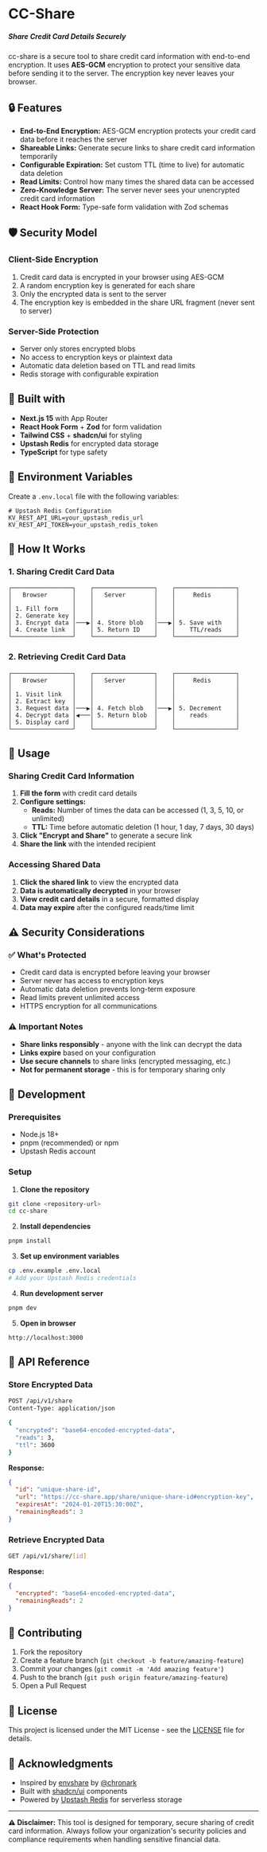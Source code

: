 # CC-Share

##### Share Credit Card Details Securely

cc-share is a secure tool to share credit card information with end-to-end encryption. It uses **AES-GCM** encryption to protect your sensitive data before sending it to the server. The encryption key never leaves your browser.

## 🔒 Features

- **End-to-End Encryption:** AES-GCM encryption protects your credit card data before it reaches the server
- **Shareable Links:** Generate secure links to share credit card information temporarily
- **Configurable Expiration:** Set custom TTL (time to live) for automatic data deletion
- **Read Limits:** Control how many times the shared data can be accessed
- **Zero-Knowledge Server:** The server never sees your unencrypted credit card information
- **React Hook Form:** Type-safe form validation with Zod schemas

## 🛡️ Security Model

### Client-Side Encryption

1. Credit card data is encrypted in your browser using AES-GCM
2. A random encryption key is generated for each share
3. Only the encrypted data is sent to the server
4. The encryption key is embedded in the share URL fragment (never sent to server)

### Server-Side Protection

- Server only stores encrypted blobs
- No access to encryption keys or plaintext data
- Automatic data deletion based on TTL and read limits
- Redis storage with configurable expiration

## 🚀 Built with

- **Next.js 15** with App Router
- **React Hook Form** + **Zod** for form validation
- **Tailwind CSS** + **shadcn/ui** for styling
- **Upstash Redis** for encrypted data storage
- **TypeScript** for type safety

## 🔧 Environment Variables

Create a `.env.local` file with the following variables:

```env
# Upstash Redis Configuration
KV_REST_API_URL=your_upstash_redis_url
KV_REST_API_TOKEN=your_upstash_redis_token
```

## 📖 How It Works

### 1. Sharing Credit Card Data

```
┌─────────────────┐    ┌─────────────────┐    ┌─────────────────┐
│   Browser       │    │   Server        │    │     Redis       │
│                 │    │                 │    │                 │
│ 1. Fill form    │    │                 │    │                 │
│ 2. Generate key │    │                 │    │                 │
│ 3. Encrypt data │───▶│ 4. Store blob   │───▶│ 5. Save with    │
│ 4. Create link  │    │ 5. Return ID    │    │    TTL/reads    │
└─────────────────┘    └─────────────────┘    └─────────────────┘
```

### 2. Retrieving Credit Card Data

```
┌─────────────────┐    ┌─────────────────┐    ┌─────────────────┐
│   Browser       │    │   Server        │    │     Redis       │
│                 │    │                 │    │                 │
│ 1. Visit link   │    │                 │    │                 │
│ 2. Extract key  │    │                 │    │                 │
│ 3. Request data │───▶│ 4. Fetch blob   │───▶│ 5. Decrement    │
│ 4. Decrypt data │◀───│ 5. Return blob  │    │    reads        │
│ 5. Display card │    │                 │    │                 │
└─────────────────┘    └─────────────────┘    └─────────────────┘
```

## 🎯 Usage

### Sharing Credit Card Information

1. **Fill the form** with credit card details
2. **Configure settings:**
   - **Reads:** Number of times the data can be accessed (1, 3, 5, 10, or unlimited)
   - **TTL:** Time before automatic deletion (1 hour, 1 day, 7 days, 30 days)
3. **Click "Encrypt and Share"** to generate a secure link
4. **Share the link** with the intended recipient

### Accessing Shared Data

1. **Click the shared link** to view the encrypted data
2. **Data is automatically decrypted** in your browser
3. **View credit card details** in a secure, formatted display
4. **Data may expire** after the configured reads/time limit

## ⚠️ Security Considerations

### ✅ What's Protected

- Credit card data is encrypted before leaving your browser
- Server never has access to encryption keys
- Automatic data deletion prevents long-term exposure
- Read limits prevent unlimited access
- HTTPS encryption for all communications

### ⚠️ Important Notes

- **Share links responsibly** - anyone with the link can decrypt the data
- **Links expire** based on your configuration
- **Use secure channels** to share links (encrypted messaging, etc.)
- **Not for permanent storage** - this is for temporary sharing only

## 🚧 Development

### Prerequisites

- Node.js 18+
- pnpm (recommended) or npm
- Upstash Redis account

### Setup

1. **Clone the repository**

```bash
git clone <repository-url>
cd cc-share
```

2. **Install dependencies**

```bash
pnpm install
```

3. **Set up environment variables**

```bash
cp .env.example .env.local
# Add your Upstash Redis credentials
```

4. **Run development server**

```bash
pnpm dev
```

5. **Open in browser**

```
http://localhost:3000
```

## 📡 API Reference

### Store Encrypted Data

```bash
POST /api/v1/share
Content-Type: application/json

{
  "encrypted": "base64-encoded-encrypted-data",
  "reads": 3,
  "ttl": 3600
}
```

**Response:**

```json
{
  "id": "unique-share-id",
  "url": "https://cc-share.app/share/unique-share-id#encryption-key",
  "expiresAt": "2024-01-20T15:30:00Z",
  "remainingReads": 3
}
```

### Retrieve Encrypted Data

```bash
GET /api/v1/share/[id]
```

**Response:**

```json
{
  "encrypted": "base64-encoded-encrypted-data",
  "remainingReads": 2
}
```

## 🤝 Contributing

1. Fork the repository
2. Create a feature branch (`git checkout -b feature/amazing-feature`)
3. Commit your changes (`git commit -m 'Add amazing feature'`)
4. Push to the branch (`git push origin feature/amazing-feature`)
5. Open a Pull Request

## 📄 License

This project is licensed under the MIT License - see the [LICENSE](LICENSE) file for details.

## 🙏 Acknowledgments

- Inspired by [envshare](https://github.com/chronark/envshare) by [@chronark](https://github.com/chronark)
- Built with [shadcn/ui](https://ui.shadcn.com/) components
- Powered by [Upstash Redis](https://upstash.com/) for serverless storage

---

**⚠️ Disclaimer:** This tool is designed for temporary, secure sharing of credit card information. Always follow your organization's security policies and compliance requirements when handling sensitive financial data.

